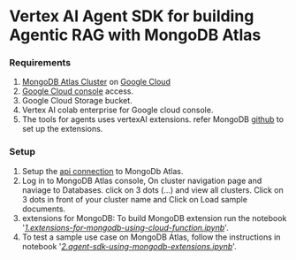 # Vertex AI Agent SDK for building Agentic RAG with MongoDB Atlas

### Requirements

1. [MongoDB Atlas Cluster](https://www.mongodb.com/docs/guides/atlas/cluster/) on [Google Cloud](https://www.mongodb.com/docs/atlas/reference/google-gcp/)
2. [Google Cloud console](https://console.cloud.google.com/welcome/new) access.
3. Google Cloud Storage bucket.
4. Vertex AI colab enterprise for Google cloud console.
5. The tools for agents uses vertexAI extensions. refer MongoDB [github](https://github.com/mongodb-partners/MongoDB-VertexAI-extensions) to set up the extensions. 


### Setup
1. Setup the [api connection](./api_setup/README.md) to MongoDb Atlas.
2. Log in to MongoDB Atlas console, On cluster navigation page and naviage to Databases. click on 3 dots (...) and view all clusters. Click on 3 dots in front of your cluster name and Click on Load sample documents.
3. extensions for MongoDB: To build MongoDB extension run the notebook '_[1.extensions-for-mongodb-using-cloud-function.ipynb](./1.extensions-for-mongodb-using-cloud-function.ipynb)_'.
4. To test a sample use case on MongoDB Atlas, follow the instructions in notebook '[_2.agent-sdk-using-mongodb-extensions.ipynb_](./2.agent-sdk-using-mongodb-extensions.ipynb)'.



